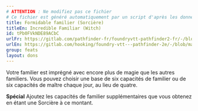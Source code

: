 ```yaml
---
# ATTENTION : Ne modifiez pas ce fichier
# Ce fichier est généré automatiquement par un script d'après les données du module Foundry VTT officiel et de sa traduction
title: Formidable familier (Sorcière)
titleEn: Incredible Familiar (Witch)
id: tPb0FVkNDE89ACbC
urlFr: https://gitlab.com/pathfinder-fr/foundryvtt-pathfinder2-fr/-/blob/master/data/feats/tPb0FVkNDE89ACbC.htm
urlEn: https://gitlab.com/hooking/foundry-vtt---pathfinder-2e/-/blob/master/packs/data/feats.db/incredible-familiar-witch.json
group: feats
layout: dons
---
```

Votre familier est imprégné avec encore plus de magie que les autres familiers. Vous pouvez choisir une base de six capacités de familier ou de six capacités de maître chaque jour, au lieu de quatre.

**Spécial** Ajoutez les capacités de familier supplémentaires que vous obtenez en étant une Sorcière à ce montant.


